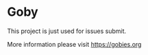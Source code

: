 # Goby
This project is just used for issues submit.

More information please visit https://gobies.org